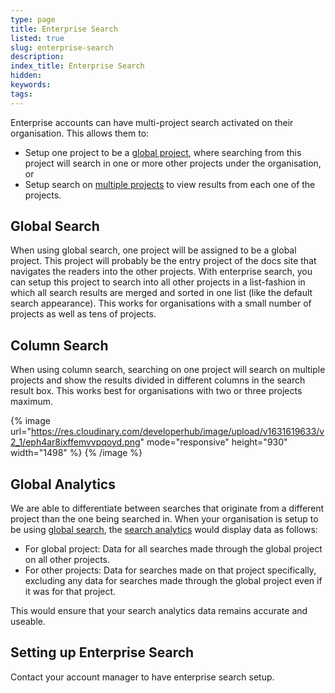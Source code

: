 ```yaml
---
type: page
title: Enterprise Search
listed: true
slug: enterprise-search
description: 
index_title: Enterprise Search
hidden: 
keywords: 
tags: 
---
```


Enterprise accounts can have multi-project search activated on their organisation. This allows them to:

- Setup one project to be a [global project](/support-center/enterprise-search#global-search), where searching from this project will search in one or more other projects under the organisation, or
- Setup search on [multiple projects](/support-center/enterprise-search#column-search) to view results from each one of the projects.

## Global Search

When using global search, one project will be assigned to be a global project. This project will probably be the entry project of the docs site that navigates the readers into the other projects. With enterprise search, you can setup this project to search into all other projects in a list-fashion in which all search results are merged and sorted in one list (like the default search appearance). This works for organisations with a small number of projects as well as tens of projects.

## Column Search

When using column search, searching on one project will search on multiple projects and show the results divided in different columns in the search result box. This works best for organisations with two or three projects maximum.

{% image url="https://res.cloudinary.com/developerhub/image/upload/v1631619633/v2_1/eph4ar8ixffemvvpqoyd.png" mode="responsive" height="930" width="1498" %}
{% /image %}

## Global Analytics

We are able to differentiate between searches that originate from a different project than the one being searched in. When your organisation is setup to be using [global search](/support-center/enterprise-search#global-search), the [search analytics](/support-center/search-analytics) would display data as follows:

- For global project: Data for all searches made through the global project on all other projects.
- For other projects: Data for searches made on that project specifically, excluding any data for searches made through the global project even if it was for that project.

This would ensure that your search analytics data remains accurate and useable.

## Setting up Enterprise Search

Contact your account manager to have enterprise search setup.
